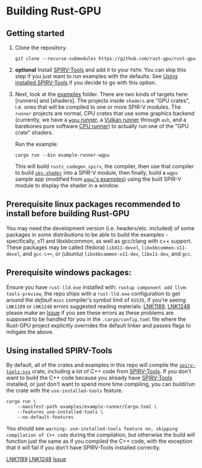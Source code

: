 # Building Rust-GPU

## Getting started
1. Clone the repository.

    ```shell
    git clone --recurse-submodules https://github.com/rust-gpu/rust-gpu
    ```

1. **optional** Install [SPIRV-Tools](https://github.com/KhronosGroup/SPIRV-Tools#downloads) and add it to your `PATH`. You can skip this step if you just want to run examples with the defaults. See [Using installed SPIRV-Tools](#using-installed-spirv-tools) if you decide to go with this option.

1. Next, look at the [examples] folder. There are two kinds of targets here: [runners] and [shaders]. The projects inside `shaders` are "GPU crates", i.e. ones that will be compiled to one or more SPIR-V modules. The `runner` projects are normal, CPU crates that use some graphics backend (currently, we have a [`wgpu` runner][examples/runners/wgpu], a [Vulkan runner][examples/runners/ash] through `ash`, and a barebones pure software [CPU runner][examples/runners/cpu]) to actually run one of the "GPU crate" shaders.

    Run the example:

    ```shell
    cargo run --bin example-runner-wgpu
    ```

    This will build `rustc_codegen_spirv`, the compiler, then use that compiler to build [`sky-shader`](examples/shaders/sky-shader) into a SPIR-V module, then finally, build a `wgpu` sample app (modified from [`wgpu`'s examples](https://github.com/gfx-rs/wgpu-rs/tree/master/examples/hello-triangle)) using the built SPIR-V module to display the shader in a window.

## Prerequisite linux packages recommended to install before building Rust-GPU

You may need the development version (i.e. headers/etc. included) of some packages in some distributions to be able to
build the examples - specifically, x11 and libxkbcommon, as well as gcc/clang with c++ support. These packages may be
called (fedora) `libX11-devel`, `libxkbcommon-x11-devel`, and `gcc-c++`, or (ubuntu) `libxkbcommon-x11-dev`,
`libx11-dev`, and `gcc`.

## Prerequisite windows packages:
Ensure you have `rust-lld.exe` installed with: `rustup component add llvm-tools-preview`, the repo ships with a `rust-lld.exe` configuration to get around the _default_ `msvc` compiler's symbol limit of `65535`, if you're seeing `LNK1189` or `LNK1248` errors suggested reading materials: [LNK1189](LNK1189), [LNK1248](LNK1248) please make an [Issue](Issue) if you see these errors as these problems are supposed to be handled for you in the `.cargo/config.toml` file where the Rust-GPU project explicitly overrides the default linker and passes flags to mitigate the above.

## Using installed SPIRV-Tools

By default, all of the crates and examples in this repo will compile the [`spirv-tools-sys`](https://crates.io/crates/spirv-tools-sys) crate, including a lot of C++ code from [SPIRV-Tools](https://github.com/EmbarkStudios/SPIRV-Tools). If you don't want to build the C++ code because you already have [SPIRV-Tools](https://github.com/KhronosGroup/SPIRV-Tools#downloads) installed, or just don't want to spend more time compiling, you can build/run the crate with the `use-installed-tools` feature.

```shell
cargo run \
    --manifest-path examples/example-runner/Cargo.toml \
    --features use-installed-tools \
    --no-default-features
```

You should see `warning: use-installed-tools feature on, skipping compilation of C++ code` during the compilation, but otherwise the build will function just the same as if you compiled the C++ code, with the exception that it will fail if you don't have SPIRV-Tools installed correctly.

[spirv-builder]: https://rust-gpu.github.io/rust-gpu/api/spirv_builder/index.html
[examples]: https://github.com/rust-gpu/rust-gpu/tree/main/examples
[examples/runners]: https://github.com/rust-gpu/rust-gpu/tree/main/examples/runners
[examples/runners/ash]: https://github.com/rust-gpu/rust-gpu/tree/main/examples/runners/ash
[examples/runners/cpu]: https://github.com/rust-gpu/rust-gpu/tree/main/examples/runners/cpu
[examples/runners/wgpu]: https://github.com/rust-gpu/rust-gpu/tree/main/examples/runners/wgpu
[examples/shaders]: https://github.com/rust-gpu/rust-gpu/tree/main/examples/shaders
[LNK1189](https://learn.microsoft.com/en-us/cpp/error-messages/tool-errors/linker-tools-error-lnk1189?view=msvc-170)
[LNK1248](https://learn.microsoft.com/en-us/cpp/error-messages/tool-errors/linker-tools-error-lnk1248?view=msvc-170)
[Issue](https://github.com/Rust-GPU/rust-gpu/issues)